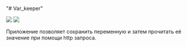 "# Var_keeper" 

![](https://github.com/peremotka/var_keeper/actions/workflows/staging.yml/badge.svg) ![](https://img.shields.io/docker/v/peremotka/var_keeper?sort=date&label=build%20for%20commit
)

Приложение позволяет сохранить переменную и затем прочитать её значение при помощи http запроса.